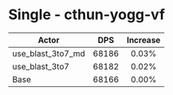 # Single - cthun-yogg-vf
| Actor | DPS | Increase |
|---|:---:|:---:|
|use_blast_3to7_md|68186|0.03%|
|use_blast_3to7|68182|0.02%|
|Base|68166|0.00%|
